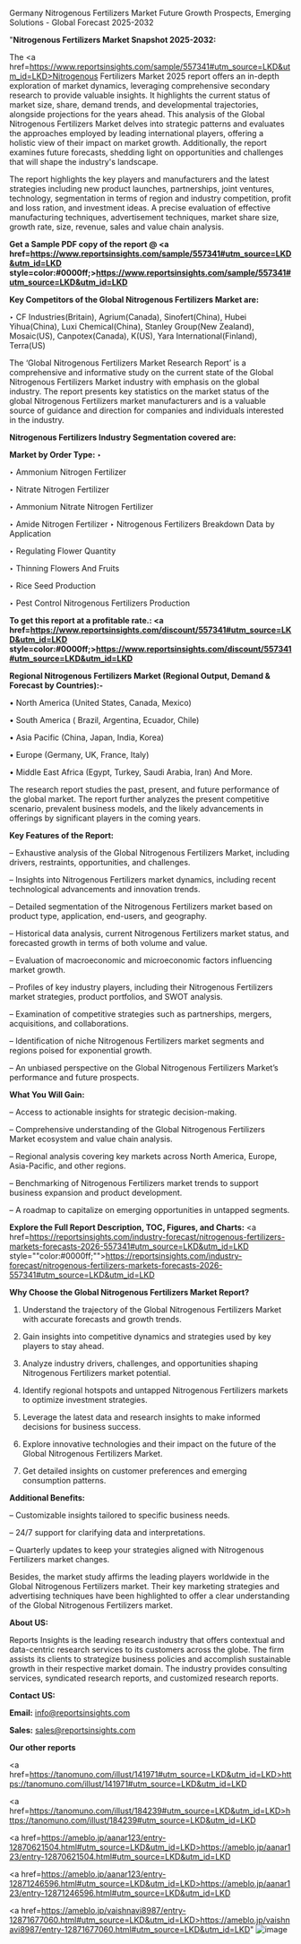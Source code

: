 Germany Nitrogenous Fertilizers Market Future Growth Prospects, Emerging Solutions - Global Forecast 2025-2032

"<strong>Nitrogenous Fertilizers Market Snapshot 2025-2032:</strong>

The <a href=https://www.reportsinsights.com/sample/557341#utm_source=LKD&utm_id=LKD>Nitrogenous Fertilizers Market</a> 2025 report offers an in-depth exploration of market dynamics, leveraging comprehensive secondary research to provide valuable insights. It highlights the current status of market size, share, demand trends, and developmental trajectories, alongside projections for the years ahead. This analysis of the Global Nitrogenous Fertilizers Market delves into strategic patterns and evaluates the approaches employed by leading international players, offering a holistic view of their impact on market growth. Additionally, the report examines future forecasts, shedding light on opportunities and challenges that will shape the industry's landscape.

The report highlights the key players and manufacturers and the latest strategies including new product launches, partnerships, joint ventures, technology, segmentation in terms of region and industry competition, profit and loss ration, and investment ideas. A precise evaluation of effective manufacturing techniques, advertisement techniques, market share size, growth rate, size, revenue, sales and value chain analysis.

<strong>Get a Sample PDF copy of the report @ <a href=https://www.reportsinsights.com/sample/557341#utm_source=LKD&utm_id=LKD style=color:#0000ff;>https://www.reportsinsights.com/sample/557341#utm_source=LKD&utm_id=LKD</a></strong>

<strong>Key Competitors of the Global Nitrogenous Fertilizers Market are:</strong>

‣ CF Industries(Britain), Agrium(Canada), Sinofert(China), Hubei Yihua(China), Luxi Chemical(China), Stanley Group(New Zealand), Mosaic(US), Canpotex(Canada), K(US), Yara International(Finland), Terra(US)

The ‘Global Nitrogenous Fertilizers Market Research Report’ is a comprehensive and informative study on the current state of the Global Nitrogenous Fertilizers Market industry with emphasis on the global industry. The report presents key statistics on the market status of the global Nitrogenous Fertilizers market manufacturers and is a valuable source of guidance and direction for companies and individuals interested in the industry.

<strong>Nitrogenous Fertilizers Industry Segmentation covered are:</strong>

<strong>Market by Order Type: </strong>
‣ 

‣ Ammonium Nitrogen Fertilizer

‣ Nitrate Nitrogen Fertilizer

‣ Ammonium Nitrate Nitrogen Fertilizer

‣ Amide Nitrogen Fertilizer
‣ Nitrogenous Fertilizers Breakdown Data by Application

‣ Regulating Flower Quantity

‣ Thinning Flowers And Fruits

‣ Rice Seed Production

‣ Pest Control
Nitrogenous Fertilizers Production

<strong>To get this report at a profitable rate.: <a href=https://www.reportsinsights.com/discount/557341#utm_source=LKD&utm_id=LKD style=color:#0000ff;>https://www.reportsinsights.com/discount/557341#utm_source=LKD&utm_id=LKD</a></strong>

<strong>Regional Nitrogenous Fertilizers Market (Regional Output, Demand &amp; Forecast by Countries):-</strong>

• North America (United States, Canada, Mexico)

• South America ( Brazil, Argentina, Ecuador, Chile)

• Asia Pacific (China, Japan, India, Korea)

• Europe (Germany, UK, France, Italy)

• Middle East Africa (Egypt, Turkey, Saudi Arabia, Iran) And More.

The research report studies the past, present, and future performance of the global market. The report further analyzes the present competitive scenario, prevalent business models, and the likely advancements in offerings by significant players in the coming years.

<strong>Key Features of the Report:</strong>

– Exhaustive analysis of the Global Nitrogenous Fertilizers Market, including drivers, restraints, opportunities, and challenges.

– Insights into Nitrogenous Fertilizers market dynamics, including recent technological advancements and innovation trends.

– Detailed segmentation of the Nitrogenous Fertilizers market based on product type, application, end-users, and geography.

– Historical data analysis, current Nitrogenous Fertilizers market status, and forecasted growth in terms of both volume and value.

– Evaluation of macroeconomic and microeconomic factors influencing market growth.

– Profiles of key industry players, including their Nitrogenous Fertilizers market strategies, product portfolios, and SWOT analysis.

– Examination of competitive strategies such as partnerships, mergers, acquisitions, and collaborations.

– Identification of niche Nitrogenous Fertilizers market segments and regions poised for exponential growth.

– An unbiased perspective on the Global Nitrogenous Fertilizers Market’s performance and future prospects.

<strong>What You Will Gain:</strong>

– Access to actionable insights for strategic decision-making.

– Comprehensive understanding of the Global Nitrogenous Fertilizers Market ecosystem and value chain analysis.

– Regional analysis covering key markets across North America, Europe, Asia-Pacific, and other regions.

– Benchmarking of Nitrogenous Fertilizers market trends to support business expansion and product development.

– A roadmap to capitalize on emerging opportunities in untapped segments.

<strong>Explore the Full Report Description, TOC, Figures, and Charts:</strong>
<a href=https://reportsinsights.com/industry-forecast/nitrogenous-fertilizers-markets-forecasts-2026-557341#utm_source=LKD&utm_id=LKD style=""color:#0000ff;"">https://reportsinsights.com/industry-forecast/nitrogenous-fertilizers-markets-forecasts-2026-557341#utm_source=LKD&utm_id=LKD</a>

<strong>Why Choose the Global Nitrogenous Fertilizers Market Report?</strong>

1. Understand the trajectory of the Global Nitrogenous Fertilizers Market with accurate forecasts and growth trends.

2. Gain insights into competitive dynamics and strategies used by key players to stay ahead.

3. Analyze industry drivers, challenges, and opportunities shaping Nitrogenous Fertilizers market potential.

4. Identify regional hotspots and untapped Nitrogenous Fertilizers markets to optimize investment strategies.

5. Leverage the latest data and research insights to make informed decisions for business success.

6. Explore innovative technologies and their impact on the future of the Global Nitrogenous Fertilizers Market.

7. Get detailed insights on customer preferences and emerging consumption patterns.

<strong>Additional Benefits:</strong>

– Customizable insights tailored to specific business needs.

– 24/7 support for clarifying data and interpretations.

– Quarterly updates to keep your strategies aligned with Nitrogenous Fertilizers market changes.

Besides, the market study affirms the leading players worldwide in the Global Nitrogenous Fertilizers market. Their key marketing strategies and advertising techniques have been highlighted to offer a clear understanding of the Global Nitrogenous Fertilizers market.

<strong><strong>About US</strong>:</strong>

Reports Insights is the leading research industry that offers contextual and data-centric research services to its customers across the globe. The firm assists its clients to strategize business policies and accomplish sustainable growth in their respective market domain. The industry provides consulting services, syndicated research reports, and customized research reports.

<strong>Contact US:</strong>

<p class=><b>Email:</b> <a href=mailto:info@reportsinsights.com>info@reportsinsights.com</a></p>
<p class=><b>Sales:</b> <a href=mailto:sales@reportsinsights.com>sales@reportsinsights.com</a></p>

<strong>Our other reports</strong>

<a href=https://tanomuno.com/illust/141971#utm_source=LKD&utm_id=LKD>https://tanomuno.com/illust/141971#utm_source=LKD&utm_id=LKD</a>

<a href=https://tanomuno.com/illust/184239#utm_source=LKD&utm_id=LKD>https://tanomuno.com/illust/184239#utm_source=LKD&utm_id=LKD</a>

<a href=https://ameblo.jp/aanar123/entry-12870621504.html#utm_source=LKD&utm_id=LKD>https://ameblo.jp/aanar123/entry-12870621504.html#utm_source=LKD&utm_id=LKD</a>

<a href=https://ameblo.jp/aanar123/entry-12871246596.html#utm_source=LKD&utm_id=LKD>https://ameblo.jp/aanar123/entry-12871246596.html#utm_source=LKD&utm_id=LKD</a>

<a href=https://ameblo.jp/vaishnavi8987/entry-12871677060.html#utm_source=LKD&utm_id=LKD>https://ameblo.jp/vaishnavi8987/entry-12871677060.html#utm_source=LKD&utm_id=LKD</a>"
![image](https://github.com/user-attachments/assets/38bb5cf8-956c-4fb5-899d-80dc1ebaa49c)
